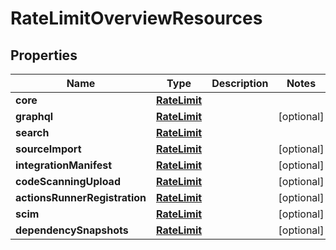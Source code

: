 

# RateLimitOverviewResources


## Properties

| Name | Type | Description | Notes |
|------------ | ------------- | ------------- | -------------|
|**core** | [**RateLimit**](RateLimit.md) |  |  |
|**graphql** | [**RateLimit**](RateLimit.md) |  |  [optional] |
|**search** | [**RateLimit**](RateLimit.md) |  |  |
|**sourceImport** | [**RateLimit**](RateLimit.md) |  |  [optional] |
|**integrationManifest** | [**RateLimit**](RateLimit.md) |  |  [optional] |
|**codeScanningUpload** | [**RateLimit**](RateLimit.md) |  |  [optional] |
|**actionsRunnerRegistration** | [**RateLimit**](RateLimit.md) |  |  [optional] |
|**scim** | [**RateLimit**](RateLimit.md) |  |  [optional] |
|**dependencySnapshots** | [**RateLimit**](RateLimit.md) |  |  [optional] |



